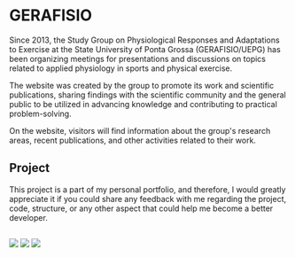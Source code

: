 # GERAFISIO

Since 2013, the Study Group on Physiological Responses and Adaptations to Exercise at the State University of Ponta Grossa (GERAFISIO/UEPG) has been organizing meetings for presentations and discussions on topics related to applied physiology in sports and physical exercise.

The website was created by the group to promote its work and scientific publications, sharing findings with the scientific community and the general public to be utilized in advancing knowledge and contributing to practical problem-solving.

On the website, visitors will find information about the group's research areas, recent publications, and other activities related to their work.

## Project

This project is a part of my personal portfolio, and therefore, I would greatly appreciate it if you could share any feedback with me regarding the project, code, structure, or any other aspect that could help me become a better developer.

##

<a href="https://instagram.com/edherl" target="_blank"><img src="https://img.shields.io/badge/-Instagram-%23E4405F?style=for-the-badge&logo=instagram&logoColor=white" target="_blank"></a>
<a href = "mailto:antunes.edher@gmail.com"><img src="https://img.shields.io/badge/-Gmail-%23333?style=for-the-badge&logo=gmail&logoColor=white" target="_blank"></a>
<a href="https://www.linkedin.com/in/antunes-edher" target="_blank"><img src="https://img.shields.io/badge/-LinkedIn-%230077B5?style=for-the-badge&logo=linkedin&logoColor=white" target="_blank"></a>
